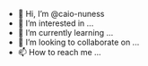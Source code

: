 - 👋 Hi, I’m @caio-nuness
- 👀 I’m interested in ...
- 🌱 I’m currently learning ...
- 💞️ I’m looking to collaborate on ...
- 📫 How to reach me ...

<!---
caio-nuness/caio-nuness is a ✨ special ✨ repository because its `README.md` (this file) appears on your GitHub profile.
You can click the Preview link to take a look at your changes.
--->
